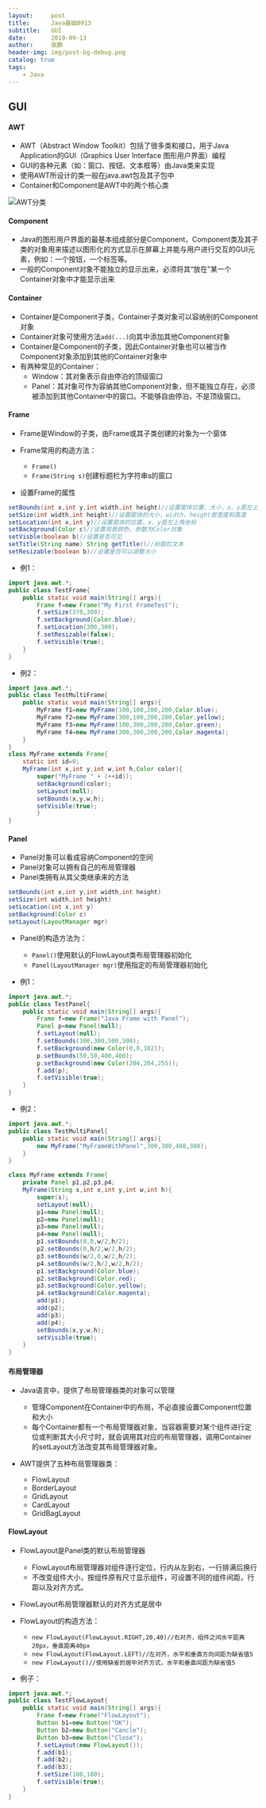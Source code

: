 ```yaml
---
layout:     post 
title:      Java基础0913
subtitle:   GUI
date:       2019-09-13
author:     张鹏
header-img: img/post-bg-debug.png
catalog: true   
tags:                         
    - Java
---
```


## GUI

#### AWT

- AWT（Abstract Window Toolkit）包括了很多类和接口，用于Java Application的GUI（Graphics User Interface 图形用户界面）编程
- GUI的各种元素（如：窗口、按钮、文本框等）由Java类来实现
- 使用AWT所设计的类一般在java.awt包及其子包中
- Container和Component是AWT中的两个核心类

![AWT分类](https://github.com/Jokerboozp/Jokerboozp.github.io/raw/master/img/%E6%89%B9%E6%B3%A8%202019-09-13%20091617.png)

#### Component

- Java的图形用户界面的最基本组成部分是Component，Component类及其子类的对象用来描述以图形化的方式显示在屏幕上并能与用户进行交互的GUI元素，例如：一个按钮，一个标签等。
- 一般的Component对象不能独立的显示出来，必须将其“放在”某一个Container对象中才能显示出来

#### Container

- Container是Component子类，Container子类对象可以容纳别的Component对象
- Container对象可使用方法`add(...)`向其中添加其他Component对象
- Container是Component的子类，因此Container对象也可以被当作Component对象添加到其他的Container对象中
- 有两种常见的Container：
   - Window：其对象表示自由停泊的顶级窗口
   - Panel：其对象可作为容纳其他Component对象，但不能独立存在，必须被添加到其他Container中的窗口。不能够自由停泊，不是顶级窗口。

#### Frame

- Frame是Window的子类，由Frame或其子类创建的对象为一个窗体
- Frame常用的构造方法：
   - `Frame()`
   - `Frame(String s)`创建标题栏为字符串s的窗口

- 设置Frame的属性

```java
setBounds(int x,int y,int width,int height)//设置窗体位置、大小，x、y是左上角坐标，width、height是宽度和高度
setSize(int width,int height)//设置窗体的大小，width、height是宽度和高度
setLocation(int x,int y)//设置窗体的位置，x、y是左上角坐标
setBackground(Color c)//设置背景颜色，参数为Color对象
setVisble(boolean b)//设置是否可见
setTitle(String name) String getTitle()//标题栏文本
setResizable(boolean b)//设置是否可以调整大小
```
- 例1：

```java
import java.awt.*;
public class TestFrame{
    public static void main(String[] args){
        Frame f=new Frame("My First FrameTest");
        f.setSize(370,300);
        f.setBackground(Color.blue);
        f.setLocation(300,300);
        f.setResizable(false);
        f.setVisible(true);
    }
}
```

- 例2：

```java
import java.awt.*;
public class TestMultiFrame{
    public static void main(String[] args){
        MyFrame f1=new MyFrame(100,100,200,200,Color.blue);
        MyFrame f2=new MyFrame(300,100,200,200,Color.yellow);
        MyFrame f3=new MyFrame(100,300,200,200,Color.green);
        MyFrame f4=new MyFrame(300,300,200,200,Color.magenta);
    }
}
class MyFrame extends Frame{
    static int id=0;
	MyFrame(int x,int y,int w,int h,Color color){
		super("MyFrame " + (++id));
		setBackground(color);
		setLayout(null);
		setBounds(x,y,w,h);
		setVisible(true);
		}
}
```

#### Panel

- Panel对象可以看成容纳Component的空间
- Panel对象可以拥有自己的布局管理器
- Panel类拥有从其父类继承来的方法

```java
setBounds(int x,int y,int width,int height)
setSize(int width,int height)
setLocation(int x,int y)
setBackground(Color c)
setLayout(LayoutManager mgr)
```
- Panel的构造方法为：
   - `Panel()`使用默认的FlowLayout类布局管理器初始化
   - `Panel(LayoutManager mgr)`使用指定的布局管理器初始化

- 例1：

```java
import java.awt.*;
public class TestPanel{
    public static void main(String[] args){
        Frame f=new Frame("Java Frame with Panel");
        Panel p=new Panel(null);
        f.setLayout(null);
        f.setBounds(300,300,500,500);
        f.setBackground(new Color(0,0,102));
        p.setBounds(50,50,400,400);
        p.setBackground(new Color(204,204,255));
        f.add(p);
        f.setVisible(true);
    }
}
```

- 例2：

```java
import java.awt.*;
public class TestMultiPanel{
    public static void main(String[] args){
        new MyFrame("MyFrameWithPanel",300,300,400,300);
    }
}

class MyFrame extends Frame{
    private Panel p1,p2,p3,p4;
    MyFrame(String s,int x,int y,int w,int h){
        super(s);
        setLayout(null);
        p1=new Panel(null);
        p2=new Panel(null);
        p3=new Panel(null);
        p4=new Panel(null);
        p1.setBounds(0,0,w/2,h/2);
        p2.setBounds(0,h/2,w/2,h/2);
        p3.setBounds(w/2,0,w/2,h/2);
        p4.setBounds(w/2,h/2,w/2,h/2);
        p1.setBackground(Color.blue);
        p2.setBackground(Color.red);
        p3.setBackground(Color.yellow);
        p4.setBackground(Color.magenta);
        add(p1);
        add(p2);
        add(p3);
        add(p4);
        setBounds(x,y,w,h);
        setVisible(true);
    }
}
```

#### 布局管理器

- Java语言中，提供了布局管理器类的对象可以管理
   - 管理Component在Container中的布局，不必直接设置Component位置和大小
   - 每个Container都有一个布局管理器对象，当容器需要对某个组件进行定位或判断其大小尺寸时，就会调用其对应的布局管理器，调用Container的setLayout方法改变其布局管理器对象。

- AWT提供了五种布局管理器类：
   - FlowLayout
   - BorderLayout
   - GridLayout
   - CardLayout
   - GridBagLayout

#### FlowLayout

- FlowLayout是Panel类的默认布局管理器
   - FlowLayout布局管理器对组件逐行定位，行内从左到右，一行排满后换行
   - 不改变组件大小，按组件原有尺寸显示组件，可设置不同的组件间距，行距以及对齐方式。

- FlowLayout布局管理器默认的对齐方式是居中
- FlowLayout的构造方法：
   - `new FlowLayout(FlowLayout.RIGHT,20,40)//右对齐，组件之间水平距离20px，垂直距离40px`
   - `new FlowLayout(FlowLayout.LEFT)//左对齐，水平和垂直方向间距为缺省值5`
   - `new FlowLayout()//使用缺省的居中对齐方式，水平和垂直间距为缺省值5`

- 例子：

```java
import java.awt.*;
public class TestFlowLayout{
    public static void main(String[] args){
        Frame f=new Frame("FlowLayout");
        Button b1=new Button("OK");
        Button b2=new Button("Cancle");
        Button b3=new Button("Close");
        f.setLayout(new FlowLayout());
        f.add(b1);
        f.add(b2);
        f.add(b3);
        f.setSize(100,100);
        f.setVisible(true);
    }
}
```